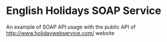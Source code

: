 # English Holidays SOAP Service
An example of SOAP API usage with the public API of http://www.holidaywebservice.com/ website
